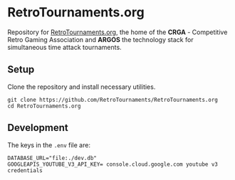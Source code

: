 # RetroTournaments.org

Repository for [RetroTournaments.org](https://www.retrotournaments.org/), the home of the **CRGA** - Competitive Retro Gaming Association and **ARGOS** the technology stack for simultaneous time attack tournaments.

## Setup

Clone the repository and install necessary utilities.
```
git clone https://github.com/RetroTournaments/RetroTournaments.org
cd RetroTournaments.org
```

## Development
The keys in the `.env` file are:

```
DATABASE_URL="file:./dev.db"
GOOGLEAPIS_YOUTUBE_V3_API_KEY= console.cloud.google.com youtube v3 credentials
```

